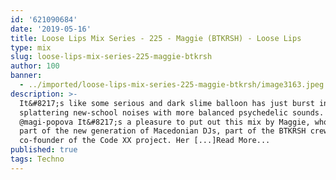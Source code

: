 ```yaml
---
id: '621090684'
date: '2019-05-16'
title: Loose Lips Mix Series - 225 - Maggie (BTKRSH) - Loose Lips
type: mix
slug: loose-lips-mix-series-225-maggie-btkrsh
author: 100
banner:
  - ../imported/loose-lips-mix-series-225-maggie-btkrsh/image3163.jpeg
description: >-
  It&#8217;s like some serious and dark slime balloon has just burst in my ears,
  splattering new-school noises with more balanced psychedelic sounds.
  @magi-popova It&#8217;s a pleasure to put out this mix by Maggie, who&#8217;s
  part of the new generation of Macedonian DJs, part of the BTKRSH crew and
  co-founder of the Code XX project. Her [...]Read More...
published: true
tags: Techno
---
```

